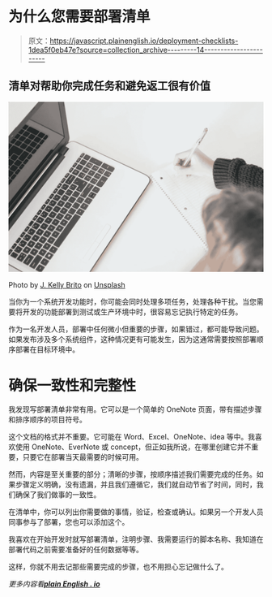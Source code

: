 # 为什么您需要部署清单

> 原文：<https://javascript.plainenglish.io/deployment-checklists-1dea5f0eb47e?source=collection_archive---------14----------------------->

## 清单对帮助你完成任务和避免返工很有价值

![](img/3bcc65b36b0d255a710a088f74db2775.png)

Photo by [J. Kelly Brito](https://unsplash.com/@heykellybrito?utm_source=unsplash&utm_medium=referral&utm_content=creditCopyText) on [Unsplash](https://unsplash.com/s/photos/checklist?utm_source=unsplash&utm_medium=referral&utm_content=creditCopyText)

当你为一个系统开发功能时，你可能会同时处理多项任务，处理各种干扰。当您需要将开发的功能部署到测试或生产环境中时，很容易忘记执行特定的任务。

作为一名开发人员，部署中任何微小但重要的步骤，如果错过，都可能导致问题。如果发布涉及多个系统组件，这种情况更有可能发生，因为这通常需要按照部署顺序部署在目标环境中。

# 确保一致性和完整性

我发现写部署清单非常有用。它可以是一个简单的 OneNote 页面，带有描述步骤和排序顺序的项目符号。

这个文档的格式并不重要。它可能在 Word、Excel、OneNote、idea 等中。我喜欢使用 OneNote、EverNote 或 concept，但正如我所说，在哪里创建它并不重要，只要它在部署当天最需要的时候可用。

然而，内容是至关重要的部分；清晰的步骤，按顺序描述我们需要完成的任务。如果步骤定义明确，没有遗漏，并且我们遵循它，我们就自动节省了时间，同时，我们确保了我们做事的一致性。

在清单中，你可以列出你需要做的事情，验证，检查或确认。如果另一个开发人员同事参与了部署，您也可以添加这个。

我喜欢在开始开发时就写部署清单，注明步骤、我需要运行的脚本名称、我知道在部署代码之前需要准备好的任何数据等等。

这样，你就不用去记那些需要完成的步骤，也不用担心忘记做什么了。

*更多内容看*[***plain English . io***](http://plainenglish.io)